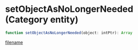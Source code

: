 # setObjectAsNoLongerNeeded (Category entity)

```js
function setObjectAsNoLongerNeeded(object: intPtr): Array
```

[filename](setObjectAsNoLongerNeeded_m.md ':include')